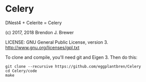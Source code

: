 Celery
======

DNest4 + Celerite = Celery

(c) 2017, 2018 Brendon J. Brewer

LICENSE: GNU General Public License, version 3.
http://www.gnu.org/licenses/gpl.txt


To clone and compile, you'll need git and Eigen 3.
Then do this:

```
git clone --recursive https://github.com/eggplantbren/Celery
cd Celery/code
make
```


